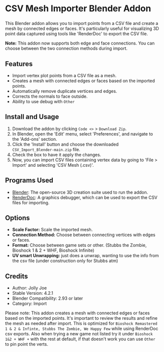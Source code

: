 # CSV Mesh Importer Blender Addon
### 

This Blender addon allows you to import points from a CSV file and create a mesh by connected edges or faces. It's particularly useful for visualizing 3D point data captured using tools like 'RenderDoc' to export the CSV file.

**Note:** This addon now supports both edge and face connections. You can choose between the two connection methods during import.

## Features
- Import vertex plot points from a CSV file as a mesh.
- Creates a mesh with connected edges or faces based on the imported points.
- Automatically remove duplicate vertices and edges.
- Corrects the normals to face outside.
- Ability to use debug with `Other`

## Install and Usage
1. Download the addon by clicking `Code <>` > `Download Zip`.
2. In Blender, open the 'Edit' menu, select 'Preferences', and navigate to the 'Add-ons' section.
3. Click the 'Install' button and choose the downloaded `CSV_Import_Blender-main.zip` file.
4. Check the box to have it apply the changes.
5. Now, you can import CSV files containing vertex data by going to 'File > Import' and selecting 'CSV Mesh (.csv)'.

## Programs Used
- [Blender](https://www.blender.org): The open-source 3D creation suite used to run the addon.
- [RenderDoc](https://renderdoc.org/): A graphics debugger, which can be used to export the CSV files for importing.

## Options
- **Scale Factor:** Scale the imported mesh.
- **Connection Method:** Choose between connecting vertices with edges or faces.
- **Format:** Choose between game sets or other. (Stubbs the Zombie, Bioshock 1 & 2 + WHF, Bioshock Infinite)
- **UV smart Unwrapping:** just does a unwrap, wanting to use the info from the csv file (under construction only for Stubbs atm)
 
## Credits
- Author: Jolly Joe
- Stable Version: 4.2.1
- Blender Compatibility: 2.93 or later
- Category: Import

Please note: This addon creates a mesh with connected edges or faces based on the imported points. It's important to review the results and refine the mesh as needed after import. This is optimized for `Bioshock Remastered 1 & 2 & Infinte, Stubbs The Zombie, We Happy Few` while using RenderDoc csv exports.
Also when trying a new game not listed try it under `Bioshock 1&2 + WHF +` with the rest at default, if that doesn't work you can use `Other` to pin point the verts. 
